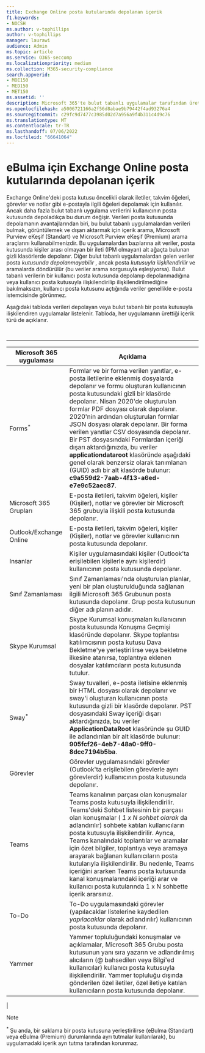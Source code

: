 ```yaml
---
title: Exchange Online posta kutularında depolanan içerik
f1.keywords:
- NOCSH
ms.author: v-tophillips
author: v-tophillips
manager: laurawi
audience: Admin
ms.topic: article
ms.service: O365-seccomp
ms.localizationpriority: medium
ms.collection: M365-security-compliance
search.appverid:
- MOE150
- MED150
- MET150
ms.assetid: ''
description: Microsoft 365'te bulut tabanlı uygulamalar tarafından üretilen içerik bir kullanıcının Exchange Online posta kutusuyla depolanır veya ilişkilendirilir. Bu içerik Microsoft eBulma araçları kullanılarak aranabilir.
ms.openlocfilehash: a5006721166a2f56d8abae9b79442f4ad93276a4
ms.sourcegitcommit: c29fc9d7477c3985d02d7a956a9f4b311c4d9c76
ms.translationtype: MT
ms.contentlocale: tr-TR
ms.lasthandoff: 07/06/2022
ms.locfileid: "66641064"
---
```

# <a name="content-stored-in-exchange-online-mailboxes-for-ediscovery"></a>eBulma için Exchange Online posta kutularında depolanan içerik

Exchange Online'deki posta kutusu öncelikli olarak iletiler, takvim öğeleri, görevler ve notlar gibi e-postayla ilgili öğeleri depolamak için kullanılır. Ancak daha fazla bulut tabanlı uygulama verilerini kullanıcının posta kutusunda depoladıkça bu durum değişir. Verileri posta kutusunda depolamanın avantajlarından biri, bu bulut tabanlı uygulamalardan verileri bulmak, görüntülemek ve dışarı aktarmak için içerik arama, Microsoft Purview eKeşif (Standart) ve Microsoft Purview eKeşif (Premium) arama araçlarını kullanabilmenizdir. Bu uygulamalardan bazılarına ait veriler, posta kutusunda kişiler arası olmayan bir ileti (IPM olmayan) alt ağaçta bulunan gizli klasörlerde depolanır. Diğer bulut tabanlı uygulamalardan gelen veriler posta _kutusunda depolanmayabilir_ , ancak posta _kutusuyla ilişkilendirilir_ ve aramalarda döndürülür (bu veriler arama sorgusuyla eşleşiyorsa). Bulut tabanlı verilerin bir kullanıcı posta kutusunda depolanıp depolanmadığına veya kullanıcı posta kutusuyla ilişkilendirilip ilişkilendirilmediğine bakılmaksızın, kullanıcı posta kutusunu açtığında veriler genellikle e-posta istemcisinde görünmez.

Aşağıdaki tabloda verileri depolayan veya bulut tabanlı bir posta kutusuyla ilişkilendiren uygulamalar listelenir. Tabloda, her uygulamanın ürettiği içerik türü de açıklanır.

<br>

****

|Microsoft 365 uygulaması|Açıklama|
|---|---|
|Forms<sup>*</sup>|Formlar ve bir forma verilen yanıtlar, e-posta iletilerine eklenmiş dosyalarda depolanır ve formu oluşturan kullanıcının posta kutusundaki gizli bir klasörde depolanır. Nisan 2020'de oluşturulan formlar PDF dosyası olarak depolanır. 2020'nin ardından oluşturulan formlar JSON dosyası olarak depolanır. Bir forma verilen yanıtlar CSV dosyasında depolanır. Bir PST dosyasındaki Formlardan içeriği dışarı aktardığınızda, bu veriler **applicationdataroot** klasöründe aşağıdaki genel olarak benzersiz olarak tanımlanan (GUID) adlı bir alt klasörde bulunur: **c9a559d2-7aab-4f13-a6ed-e7e9c52aec87**.|
|Microsoft 365 Grupları|E-posta iletileri, takvim öğeleri, kişiler (Kişiler), notlar ve görevler bir Microsoft 365 grubuyla ilişkili posta kutusunda depolanır.|
|Outlook/Exchange Online|E-posta iletileri, takvim öğeleri, kişiler (Kişiler), notlar ve görevler kullanıcının posta kutusunda depolanır.|
|Insanlar|Kişiler uygulamasındaki kişiler (Outlook'ta erişilebilen kişilerle aynı kişilerdir) kullanıcının posta kutusunda depolanır.|
|Sınıf Zamanlaması|Sınıf Zamanlaması'nda oluşturulan planlar, yeni bir plan oluşturulduğunda sağlanan ilgili Microsoft 365 Grubunun posta kutusunda depolanır. Grup posta kutusunun diğer adı planın adıdır.|
|Skype Kurumsal|Skype Kurumsal konuşmaları kullanıcının posta kutusunda Konuşma Geçmişi klasöründe depolanır. Skype toplantısı katılımcısının posta kutusu Dava Bekletme'ye yerleştirilirse veya bekletme ilkesine atanırsa, toplantıya eklenen dosyalar katılımcıların posta kutusunda tutulur.|
|Sway<sup>*</sup>|Sway tuvalleri, e-posta iletisine eklenmiş bir HTML dosyası olarak depolanır ve sway'i oluşturan kullanıcının posta kutusunda gizli bir klasörde depolanır. PST dosyasındaki Sway içeriği dışarı aktardığınızda, bu veriler **ApplicationDataRoot** klasöründe şu GUID ile adlandırılan bir alt klasörde bulunur: **905fcf26-4eb7-48a0-9ff0-8dcc7194b5ba**.|
|Görevler|Görevler uygulamasındaki görevler (Outlook'ta erişilebilen görevlerle aynı görevlerdir) kullanıcının posta kutusunda depolanır.|
|Teams|Teams kanalının parçası olan konuşmalar Teams posta kutusuyla ilişkilendirilir. Teams'deki Sohbet listesinin bir parçası olan konuşmalar ( *1 x N sohbet olarak* da adlandırılır) sohbete katılan kullanıcıların posta kutusuyla ilişkilendirilir. Ayrıca, Teams kanalındaki toplantılar ve aramalar için özet bilgiler, toplantıya veya aramaya arayarak bağlanan kullanıcıların posta kutularıyla ilişkilendirilir. Bu nedenle, Teams içeriğini ararken Teams posta kutusunda kanal konuşmalarındaki içeriği arar ve kullanıcı posta kutularında 1 x N sohbette içerik ararsınız.|
|To-Do|To-Do uygulamasındaki görevler (yapılacaklar listelerine kaydedilen *yapılacaklar* olarak adlandırılır) kullanıcının posta kutusunda depolanır.|
|Yammer|Yammer topluluğundaki konuşmalar ve açıklamalar, Microsoft 365 Grubu posta kutusunun yanı sıra yazarın ve adlandırılmış alıcıların (@ bahsedilen veya Bilgi'ed kullanıcılar) kullanıcı posta kutusuyla ilişkilendirilir. Yammer topluluğu dışında gönderilen özel iletiler, özel iletiye katılan kullanıcıların posta kutusunda depolanır.|
|

> [!NOTE]
> <sup>*</sup> Şu anda, bir saklama bir posta kutusuna yerleştirilirse (eBulma (Standart) veya eBulma (Premium) durumlarında ayrı tutmalar kullanılarak), bu uygulamadaki içerik ayrı tutma tarafından korunmaz.
